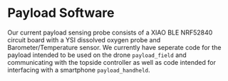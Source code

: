 # Payload Software
Our current payload sensing probe consists of a XIAO BLE NRF52840 circuit board with a YSI dissolved oxygen probe and Barometer/Temperature sensor. We currently have seperate code for the payload intended to be used on the drone `payload_field` and communicating with the topside controller as well as code intended for interfacing with a smartphone `payload_handheld`.